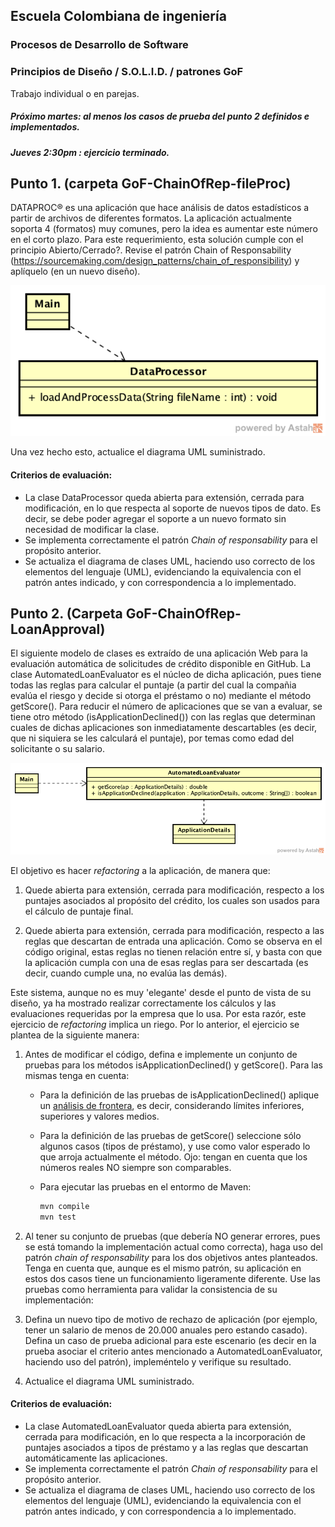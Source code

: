## Escuela Colombiana de ingeniería
### Procesos de Desarrollo de Software
### Principios de Diseño / S.O.L.I.D. / patrones GoF

Trabajo individual o en parejas.
##### Próximo martes: al menos los casos de prueba del punto 2 definidos e implementados.
##### Jueves 2:30pm : ejercicio terminado.

## Punto 1. (carpeta GoF-ChainOfRep-fileProc)

DATAPROC® es una aplicación que hace análisis de datos estadísticos a partir de archivos de diferentes formatos. La aplicación actualmente soporta 4 (formatos) muy comunes, pero la idea es aumentar este número en el corto plazo. Para este requerimiento, esta solución cumple con el principio Abierto/Cerrado?. Revise el patrón Chain of Responsability (https://sourcemaking.com/design_patterns/chain_of_responsibility) y aplíquelo (en un nuevo diseño).

![](img/Model1.png)

Una vez hecho esto, actualice el diagrama UML suministrado.

#### Criterios de evaluación:
* La clase DataProcessor queda abierta para extensión, cerrada para modificación, en lo que respecta al soporte de nuevos tipos de dato. Es decir, se debe poder agregar el soporte a un nuevo formato sin necesidad de modificar la clase.
* Se implementa correctamente el patrón _Chain of responsability_ para el propósito anterior.
* Se actualiza el diagrama de clases UML, haciendo uso correcto de los elementos del lenguaje (UML), evidenciando la equivalencia con el patrón antes indicado, y con correspondencia a lo implementado.



## Punto 2. (Carpeta GoF-ChainOfRep-LoanApproval)

El siguiente modelo de clases es extraído de una aplicación Web para la evaluación automática de solicitudes de crédito disponible en GitHub. La clase AutomatedLoanEvaluator es el núcleo de dicha aplicación, pues tiene todas las reglas para calcular el puntaje (a partir del cual la compañia evalúa el riesgo y decide si otorga el préstamo o no) mediante el método getScore(). Para reducir el número de aplicaciones que se van a evaluar, se tiene otro método (isApplicationDeclined()) con las reglas que determinan cuales de dichas aplicaciones son inmediatamente descartables (es decir, que ni siquiera se les calculará el puntaje), por temas como edad del solicitante o su salario.


![](img/Model2.png)

El objetivo es hacer _refactoring_ a la aplicación, de manera que:

1. Quede abierta para extensión, cerrada para modificación, respecto a los puntajes asociados al propósito del crédito, los cuales son usados para el cálculo de puntaje final.

2. Quede abierta para extensión, cerrada para modificación, respecto a las reglas que descartan de entrada una aplicación. Como se observa en el código original, estas reglas no tienen relación entre sí, y basta con que la aplicación cumpla con una de esas reglas para ser descartada (es decir, cuando cumple una, no evalúa las demás).
 
Este sistema, aunque no es muy 'elegante' desde el punto de vista de su diseño, ya ha mostrado realizar correctamente los cálculos y las evaluaciones requeridas por la empresa que lo usa. Por esta razór, este ejercicio de _refactoring_ implica un riego. Por lo anterior, el ejercicio se plantea de la siguiente manera:

1. Antes de modificar el código, defina e implemente un conjunto de pruebas para los métodos isApplicationDeclined() y getScore(). Para las mismas tenga en cuenta:

	* Para la definición de las pruebas de isApplicationDeclined() aplique un [análisis de frontera](https://www.guru99.com/equivalence-partitioning-boundary-value-analysis.html), es decir, considerando límites inferiores, superiores y valores medios.
	* Para la definición de las pruebas de getScore() seleccione sólo algunos casos (tipos de préstamo), y use como valor esperado lo que arroja actualmente el método. Ojo: tengan en cuenta que los números reales NO siempre son comparables.
	* Para ejecutar las pruebas en el entormo de Maven:

		```java
		mvn compile
		mvn test
		```


2. Al tener su conjunto de pruebas (que debería NO generar errores, pues se está tomando la implementación actual como correcta), haga uso del patrón _chain of responsability_ para los dos objetivos antes planteados. Tenga en cuenta que, aunque es el mismo patrón, su aplicación en estos dos casos tiene un funcionamiento ligeramente diferente. Use las pruebas como herramienta para validar la consistencia de su implementación:


3. Defina un nuevo tipo de motivo de rechazo de aplicación (por ejemplo, tener un salario de menos de 20.000 anuales pero estando casado). Defina un caso de prueba adicional para este escenario (es decir en la prueba asociar el criterio antes mencionado a AutomatedLoanEvaluator, haciendo uso del patrón), impleméntelo y verifique su resultado.
4. Actualice el diagrama UML suministrado.


#### Criterios de evaluación:
* La clase AutomatedLoanEvaluator queda abierta para extensión, cerrada para modificación, en lo que respecta a la incorporación de puntajes asociados a tipos de préstamo y a las reglas que descartan automáticamente las aplicaciones. 
* Se implementa correctamente el patrón _Chain of responsability_ para el propósito anterior.
* Se actualiza el diagrama de clases UML, haciendo uso correcto de los elementos del lenguaje (UML), evidenciando la equivalencia con el patrón antes indicado, y con correspondencia a lo implementado.
